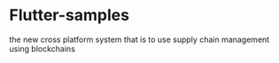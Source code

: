 # Flutter-samples
the new cross platform system that is to use supply chain management using blockchains
